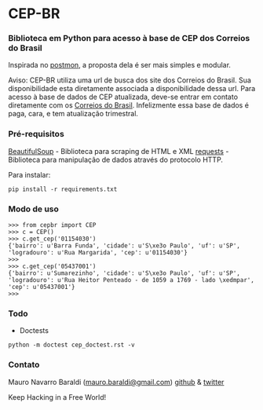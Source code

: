 CEP-BR
======

### Biblioteca em Python para acesso à base de CEP dos Correios do Brasil

Inspirada no [postmon](https://github.com/CodingForChange/postmon), a proposta dela é ser mais simples e modular.

Aviso: CEP-BR utiliza uma url de busca dos site dos Correios do Brasil. Sua disponibilidade esta diretamente associada a
disponibilidade dessa url. Para acesso à base de dados de CEP atualizada, deve-se entrar em contato diretamente com os 
[Correios do Brasil](http://www.correios.com.br/). Infelizmente essa base de dados é paga, cara, e tem atualização trimestral. 

### Pré-requisitos

[BeautifulSoup](http://www.crummy.com/software/BeautifulSoup/) - Biblioteca para scraping de HTML e XML
[requests](docs.python-requests.org) - Biblioteca para manipulação de dados através do protocolo HTTP.

Para instalar: 
```
pip install -r requirements.txt
```


### Modo de uso
```
>>> from cepbr import CEP
>>> c = CEP()
>>> c.get_cep('01154030')
{'bairro': u'Barra Funda', 'cidade': u'S\xe3o Paulo', 'uf': u'SP', 'logradouro': u'Rua Margarida', 'cep': u'01154030'}
>>> 
>>> c.get_cep('05437001')
{'bairro': u'Sumarezinho', 'cidade': u'S\xe3o Paulo', 'uf': u'SP', 'logradouro': u'Rua Heitor Penteado - de 1059 a 1769 - lado \xedmpar', 'cep': u'05437001'}
>>> 
```

### Todo
- Doctests
```
python -m doctest cep_doctest.rst -v
```


### Contato
Mauro Navarro Baraldi (mauro.baraldi@gmail.com)
[github](https://github.com/maurobaraldi) & [twitter](http://twitter.com/mauro_baraldi)


Keep Hacking in a Free World!
